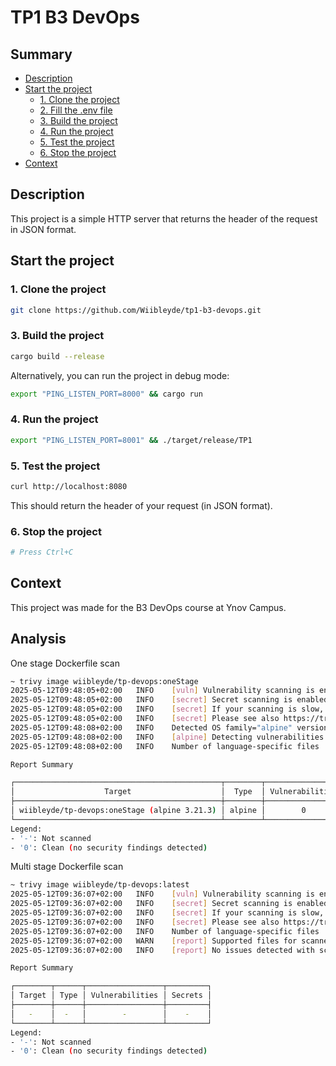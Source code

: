 # TP1 B3 DevOps

## Summary

- [Description](#description)
- [Start the project](#start-the-project)
  - [1. Clone the project](#1-clone-the-project)
  - [2. Fill the .env file](#2-fill-the-env-file)
  - [3. Build the project](#3-build-the-project)
  - [4. Run the project](#4-run-the-project)
  - [5. Test the project](#5-test-the-project)
  - [6. Stop the project](#6-stop-the-project)
- [Context](#context)

## Description

This project is a simple HTTP server that returns the header of the request in JSON format.

## Start the project

### 1. Clone the project

```bash
git clone https://github.com/Wiibleyde/tp1-b3-devops.git
```
### 3. Build the project

```bash
cargo build --release
```

Alternatively, you can run the project in debug mode:

```bash
export "PING_LISTEN_PORT=8000" && cargo run
```

### 4. Run the project

```bash
export "PING_LISTEN_PORT=8001" && ./target/release/TP1
```

### 5. Test the project

```bash
curl http://localhost:8080
```

This should return the header of your request (in JSON format).

### 6. Stop the project

```bash
# Press Ctrl+C
```

## Context

This project was made for the B3 DevOps course at Ynov Campus.

## Analysis 

One stage Dockerfile scan
```bash
~ trivy image wiibleyde/tp-devops:oneStage
2025-05-12T09:48:05+02:00	INFO	[vuln] Vulnerability scanning is enabled
2025-05-12T09:48:05+02:00	INFO	[secret] Secret scanning is enabled
2025-05-12T09:48:05+02:00	INFO	[secret] If your scanning is slow, please try '--scanners vuln' to disable secret scanning
2025-05-12T09:48:05+02:00	INFO	[secret] Please see also https://trivy.dev/v0.61/docs/scanner/secret#recommendation for faster secret detection
2025-05-12T09:48:08+02:00	INFO	Detected OS	family="alpine" version="3.21.3"
2025-05-12T09:48:08+02:00	INFO	[alpine] Detecting vulnerabilities...	os_version="3.21" repository="3.21" pkg_num=28
2025-05-12T09:48:08+02:00	INFO	Number of language-specific files	num=0

Report Summary

┌──────────────────────────────────────────────┬────────┬─────────────────┬─────────┐
│                    Target                    │  Type  │ Vulnerabilities │ Secrets │
├──────────────────────────────────────────────┼────────┼─────────────────┼─────────┤
│ wiibleyde/tp-devops:oneStage (alpine 3.21.3) │ alpine │        0        │    -    │
└──────────────────────────────────────────────┴────────┴─────────────────┴─────────┘
Legend:
- '-': Not scanned
- '0': Clean (no security findings detected)
```

Multi stage Dockerfile scan
```bash
~ trivy image wiibleyde/tp-devops:latest
2025-05-12T09:36:07+02:00	INFO	[vuln] Vulnerability scanning is enabled
2025-05-12T09:36:07+02:00	INFO	[secret] Secret scanning is enabled
2025-05-12T09:36:07+02:00	INFO	[secret] If your scanning is slow, please try '--scanners vuln' to disable secret scanning
2025-05-12T09:36:07+02:00	INFO	[secret] Please see also https://trivy.dev/v0.61/docs/scanner/secret#recommendation for faster secret detection
2025-05-12T09:36:07+02:00	INFO	Number of language-specific files	num=0
2025-05-12T09:36:07+02:00	WARN	[report] Supported files for scanner(s) not found.	scanners=[vuln]
2025-05-12T09:36:07+02:00	INFO	[report] No issues detected with scanner(s).	scanners=[secret]

Report Summary

┌────────┬──────┬─────────────────┬─────────┐
│ Target │ Type │ Vulnerabilities │ Secrets │
├────────┼──────┼─────────────────┼─────────┤
│   -    │  -   │        -        │    -    │
└────────┴──────┴─────────────────┴─────────┘
Legend:
- '-': Not scanned
- '0': Clean (no security findings detected)

```